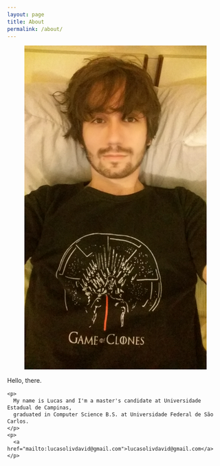 ```yaml
---
layout: page
title: About
permalink: /about/
---
```


<div class="row">
    <div class="col-sm-6">
    <figure>
      <img src="/assets/profile.jpg" class="img-fluid img-rounded" alt="Game of Thrones">
    </figure>
    </div>
    <div class="col-sm-6">
    Hello, there.

    <p>
      My name is Lucas and I'm a master's candidate at Universidade Estadual de Campinas,
      graduated in Computer Science B.S. at Universidade Federal de São Carlos.
    </p>
    <p>
      <a href="mailto:lucasolivdavid@gmail.com">lucasolivdavid@gmail.com</a>
    </p>
</div>
